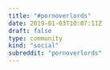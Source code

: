 ```yaml
---
title: "#pornoverlords"
date: 2019-01-03T10:07:11Z
draft: false
type: community
kind: "social"
subreddit: "pornoverlords"
---
```

